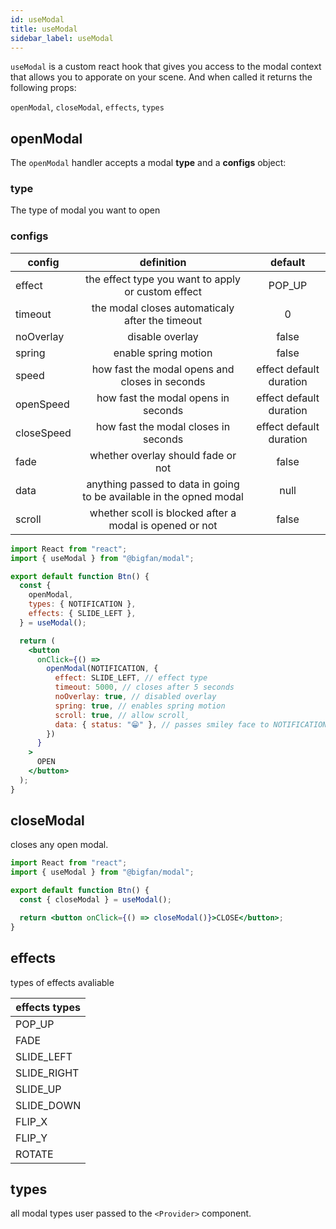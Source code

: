 ```yaml
---
id: useModal
title: useModal
sidebar_label: useModal
---
```


`useModal` is a custom react hook that gives you access to the modal context that allows you to apporate on your scene. And when called it returns the following props:

`openModal`, `closeModal`, `effects`, `types`

## openModal

The `openModal` handler accepts a modal **type** and a **configs** object:

### type

The type of modal you want to open

### configs

| config     |                             definition                              |         default         |
| ---------- | :-----------------------------------------------------------------: | :---------------------: |
| effect     |         the effect type you want to apply or custom effect          |         POP_UP          |
| timeout    |           the modal closes automaticaly after the timeout           |            0            |
| noOverlay  |                           disable overlay                           |          false          |
| spring     |                        enable spring motion                         |          false          |
| speed      |           how fast the modal opens and closes in seconds            | effect default duration |
| openSpeed  |                 how fast the modal opens in seconds                 | effect default duration |
| closeSpeed |                how fast the modal closes in seconds                 | effect default duration |
| fade       |                 whether overlay should fade or not                  |          false          |
| data       | anything passed to data in going to be available in the opned modal |          null           |
| scroll     |       whether scoll is blocked after a modal is opened or not       |          false          |

```jsx
import React from "react";
import { useModal } from "@bigfan/modal";

export default function Btn() {
  const {
    openModal,
    types: { NOTIFICATION },
    effects: { SLIDE_LEFT },
  } = useModal();

  return (
    <button
      onClick={() =>
        openModal(NOTIFICATION, {
          effect: SLIDE_LEFT, // effect type
          timeout: 5000, // closes after 5 seconds
          noOverlay: true, // disabled overlay
          spring: true, // enables spring motion
          scroll: true, // allow scroll¸
          data: { status: "😁" }, // passes smiley face to NOTIFICATION modal
        })
      }
    >
      OPEN
    </button>
  );
}
```

## closeModal

closes any open modal.

```jsx
import React from "react";
import { useModal } from "@bigfan/modal";

export default function Btn() {
  const { closeModal } = useModal();

  return <button onClick={() => closeModal()}>CLOSE</button>;
}
```

## effects

types of effects avaliable

| effects types |
| ------------- |
| POP_UP        |
| FADE          |
| SLIDE_LEFT    |
| SLIDE_RIGHT   |
| SLIDE_UP      |
| SLIDE_DOWN    |
| FLIP_X        |
| FLIP_Y        |
| ROTATE        |

## types

all modal types user passed to the `<Provider>` component.
